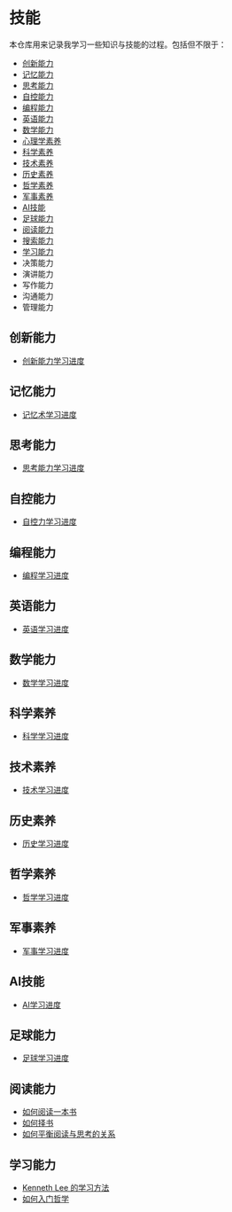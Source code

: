 # 技能

本仓库用来记录我学习一些知识与技能的过程。包括但不限于：

- [创新能力](creativity)
- [记忆能力](mnemonics)
- [思考能力](thinking)
- [自控能力](willpower)
- [编程能力](programming)
- [英语能力](english)
- [数学能力](math)
- [心理学素养](psychology)
- [科学素养](science)
- [技术素养](technology)
- [历史素养](history)
- [哲学素养](philosophy)
- [军事素养](military)
- [AI技能](ai)
- [足球能力](football)
- [阅读能力](reading)
- [搜索能力](surfing)
- [学习能力](learning)
- 决策能力
- 演讲能力
- 写作能力
- 沟通能力
- 管理能力

## 创新能力

- [创新能力学习进度](creativity/schedule_of_learning_creativity.md)

## 记忆能力

- [记忆术学习进度](mnemonics/schedule_of_learning_mnemonics.md)

## 思考能力

- [思考能力学习进度](thinking/schedule_of_learning_thinking.md)

## 自控能力

- [自控力学习进度](willpower/schedule_of_learning_willpower.md)

## 编程能力

- [编程学习进度](programming/schedule_of_learning_programming.md)

## 英语能力

- [英语学习进度](english/schedule_of_learning_english.md)

## 数学能力

- [数学学习进度](math/schedule_of_learning_math.md)

## 科学素养

- [科学学习进度](science/schedule_of_learning_science.md)

## 技术素养

- [技术学习进度](technology/schedule_of_learning_technology.md)

## 历史素养

- [历史学习进度](history/schedule_of_learning_history.md)

## 哲学素养

- [哲学学习进度](philosophy/schedule_of_learning_philosophy.md)

## 军事素养

- [军事学习进度](military/schedule_of_learning_military.md)

## AI技能

- [AI学习进度](ai/schedule_of_learning_ai.md)

## 足球能力

- [足球学习进度](football/schedule_of_learning_football.md)

## 阅读能力

- [如何阅读一本书](reading/how_to_read_a_book.md)
- [如何择书](reading/how_to_select_books.md)
- [如何平衡阅读与思考的关系](reading/how_to_balance_reading_and_thinking.md)

## 学习能力

- [Kenneth Lee 的学习方法](learning/kenneth_lee_learning_method.md)
- [如何入门哲学](learning/get_started_with_philosophy.md)

